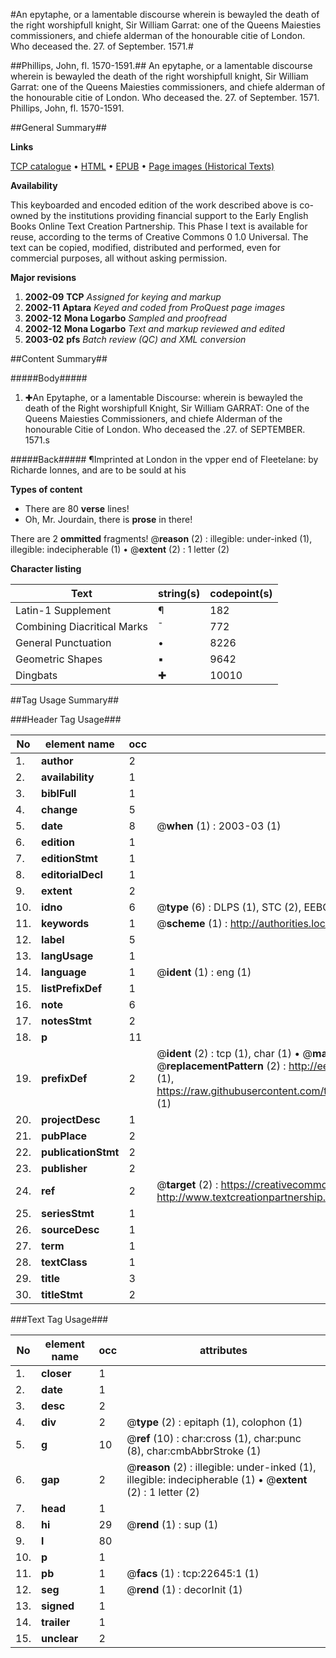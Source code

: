 #An epytaphe, or a lamentable discourse wherein is bewayled the death of the right worshipfull knight, Sir William Garrat: one of the Queens Maiesties commissioners, and chiefe alderman of the honourable citie of London. Who deceased the. 27. of September. 1571.#

##Phillips, John, fl. 1570-1591.##
An epytaphe, or a lamentable discourse wherein is bewayled the death of the right worshipfull knight, Sir William Garrat: one of the Queens Maiesties commissioners, and chiefe alderman of the honourable citie of London. Who deceased the. 27. of September. 1571.
Phillips, John, fl. 1570-1591.

##General Summary##

**Links**

[TCP catalogue](http://www.ota.ox.ac.uk/tcp/)  • 
[HTML](http://tei.it.ox.ac.uk/tcp/Texts-HTML/free/A09/A09587.html)  • 
[EPUB](http://tei.it.ox.ac.uk/tcp/Texts-EPUB/free/A09/A09587.epub) • 
[Page images (Historical Texts)](https://data.historicaltexts.jisc.ac.uk/view?pubId=eebo-99856988e&pageId=eebo-99856988e-22645-1)

**Availability**

This keyboarded and encoded edition of the
	       work described above is co-owned by the institutions
	       providing financial support to the Early English Books
	       Online Text Creation Partnership. This Phase I text is
	       available for reuse, according to the terms of Creative
	       Commons 0 1.0 Universal. The text can be copied,
	       modified, distributed and performed, even for
	       commercial purposes, all without asking permission.

**Major revisions**

1. __2002-09__ __TCP__ *Assigned for keying and markup*
1. __2002-11__ __Aptara__ *Keyed and coded from ProQuest page images*
1. __2002-12__ __Mona Logarbo__ *Sampled and proofread*
1. __2002-12__ __Mona Logarbo__ *Text and markup reviewed and edited*
1. __2003-02__ __pfs__ *Batch review (QC) and XML conversion*

##Content Summary##

#####Body#####

1. ✚An Epytaphe, or a lamentable Discourse: wherein is bewayled
the death of the Right worshipfull Knight, Sir William GARRAT: One of the Queens Maiesties Commissioners, and chiefe
Alderman of the honourable Citie of London. Who deceased the .27. of SEPTEMBER. 1571.s

#####Back#####
¶Imprinted at London in the vpper end of Fleetelane:
by Richarde Ionnes, and are to be sould at his

**Types of content**

  * There are 80 **verse** lines!
  * Oh, Mr. Jourdain, there is **prose** in there!

There are 2 **ommitted** fragments! 
 @__reason__ (2) : illegible: under-inked (1), illegible: indecipherable (1)  •  @__extent__ (2) : 1 letter (2)

**Character listing**


|Text|string(s)|codepoint(s)|
|---|---|---|
|Latin-1 Supplement|¶|182|
|Combining             Diacritical Marks|̄|772|
|General Punctuation|•|8226|
|Geometric Shapes|▪|9642|
|Dingbats|✚|10010|

##Tag Usage Summary##

###Header Tag Usage###

|No|element name|occ|attributes|
|---|---|---|---|
|1.|__author__|2||
|2.|__availability__|1||
|3.|__biblFull__|1||
|4.|__change__|5||
|5.|__date__|8| @__when__ (1) : 2003-03 (1)|
|6.|__edition__|1||
|7.|__editionStmt__|1||
|8.|__editorialDecl__|1||
|9.|__extent__|2||
|10.|__idno__|6| @__type__ (6) : DLPS (1), STC (2), EEBO-CITATION (1), PROQUEST (1), VID (1)|
|11.|__keywords__|1| @__scheme__ (1) : http://authorities.loc.gov/ (1)|
|12.|__label__|5||
|13.|__langUsage__|1||
|14.|__language__|1| @__ident__ (1) : eng (1)|
|15.|__listPrefixDef__|1||
|16.|__note__|6||
|17.|__notesStmt__|2||
|18.|__p__|11||
|19.|__prefixDef__|2| @__ident__ (2) : tcp (1), char (1)  •  @__matchPattern__ (2) : ([0-9\-]+):([0-9IVX]+) (1), (.+) (1)  •  @__replacementPattern__ (2) : http://eebo.chadwyck.com/downloadtiff?vid=$1&page=$2 (1), https://raw.githubusercontent.com/textcreationpartnership/Texts/master/tcpchars.xml#$1 (1)|
|20.|__projectDesc__|1||
|21.|__pubPlace__|2||
|22.|__publicationStmt__|2||
|23.|__publisher__|2||
|24.|__ref__|2| @__target__ (2) : https://creativecommons.org/publicdomain/zero/1.0/ (1), http://www.textcreationpartnership.org/docs/. (1)|
|25.|__seriesStmt__|1||
|26.|__sourceDesc__|1||
|27.|__term__|1||
|28.|__textClass__|1||
|29.|__title__|3||
|30.|__titleStmt__|2||


###Text Tag Usage###

|No|element name|occ|attributes|
|---|---|---|---|
|1.|__closer__|1||
|2.|__date__|1||
|3.|__desc__|2||
|4.|__div__|2| @__type__ (2) : epitaph (1), colophon (1)|
|5.|__g__|10| @__ref__ (10) : char:cross (1), char:punc (8), char:cmbAbbrStroke (1)|
|6.|__gap__|2| @__reason__ (2) : illegible: under-inked (1), illegible: indecipherable (1)  •  @__extent__ (2) : 1 letter (2)|
|7.|__head__|1||
|8.|__hi__|29| @__rend__ (1) : sup (1)|
|9.|__l__|80||
|10.|__p__|1||
|11.|__pb__|1| @__facs__ (1) : tcp:22645:1 (1)|
|12.|__seg__|1| @__rend__ (1) : decorInit (1)|
|13.|__signed__|1||
|14.|__trailer__|1||
|15.|__unclear__|2||
